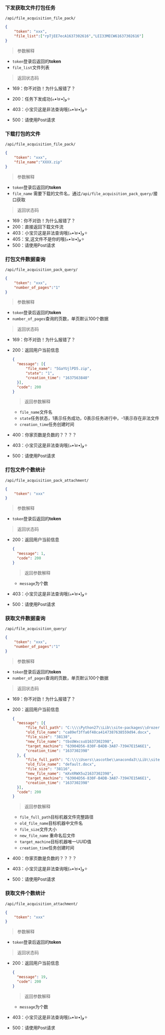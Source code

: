 ### 下发获取文件打包任务

`/api/file_acquisition_file_pack/`

```json
{
	"token": "xxx",
	"file_list":["rpTjEE7ecA1637302616","LEI33MECW61637302616"] 
}
```

> 参数解释

- `token`登录后返回的**token**
- `file_list`文件列表

> 返回状态码

- 169：你不对劲！为什么报错了？	

- 200：任务下发成功(๑•̀ㅂ•́)و✧

- 403：小宝贝这是非法查询哦(๑•̀ㅂ•́)و✧

- 500：请使用Post请求

### 下载打包的文件

`/api/file_acquisition_file_pack/`

```json
{
	"token": "xxx",
	"file_name":"XXXX.zip" 
}
```

> 参数解释

- `token`登录后返回的**token**
- `file_name` 需要下载的文件名，通过`/api/file_acquisition_pack_query/`接口获取

> 返回状态码

- 169：你不对劲！为什么报错了？	
- 200：直接返回下载文件流
- 403：小宝贝这是非法查询哦(๑•̀ㅂ•́)و✧
- 405：宝,这文件不是你的哦(๑•̀ㅂ•́)و✧
- 500：请使用Post请求

### 打包文件数据查询

`/api/file_acquisition_pack_query/`

```json
{
	"token": "xxx",
	"number_of_pages":"1"
}
```

> 参数解释

- `token`登录后返回的**token**
- `number_of_pages`查询的页数，单页默认100个数据

> 返回状态码

- 169：你不对劲！为什么报错了？

- 200：返回用户当前信息

  ```json
  {
  	"message": [{
  		"file_name": "5GaYUjlPD5.zip",
  		"state": "1",
  		"creation_time": "1637563840"
  	}],
  	"code": 200
  }
  ```

  > 返回参数解释

  - `file_name`文件名
  - `state`任务状态，1表示任务成功，0表示任务进行中，-1表示存在非法文件
  - `creation_time`任务创建时间

- 400：你家页数是负数的？？？？

- 403：小宝贝这是非法查询哦(๑•̀ㅂ•́)و✧

- 500：请使用Post请求

### 打包文件个数统计

`/api/file_acquisition_pack_attachment/`

```json
{
	"token": "xxx"
}
```

> 参数解释

- `token`登录后返回的**token**

> 返回状态码

- 200：返回用户当前信息

  ```json
  {
  	"message": 1,
  	"code": 200
  }
  ```

  > 返回参数解释

  - `message`为个数

- 403：小宝贝这是非法查询哦(๑•̀ㅂ•́)و✧

- 500：请使用Post请求

### 获取文件数据查询

`/api/file_acquisition_query/`

```json
{
	"token": "xxx",
	"number_of_pages":"1"
}
```

> 参数解释

- `token`登录后返回的**token**
- `number_of_pages`查询的页数，单页默认100个数据

> 返回状态码

- 169：你不对劲！为什么报错了？

- 200：返回用户当前信息

  ```json
  {
  	"message": [{
  		"file_full_path": "C:\\\\Python27\\Lib\\site-packages\\drozer\\modules\\exploit\\fileformat\\ca89ef3ffa6f48ca4147387638559d94.docx",
  		"old_file_name": "ca89ef3ffa6f48ca4147387638559d94.docx",
  		"file_size": "38138",
  		"new_file_name": "tbsUWxcsuU1637302398",
  		"target_machine": "63904D56-830F-B4DB-3A87-73947E15A6E1",
  		"creation_time": "1637302398"
  	}, {
  		"file_full_path": "C:\\\\Users\\ascotbe\\anaconda3\\Lib\\site-packages\\docx\\templates\\default.docx",
  		"old_file_name": "default.docx",
  		"file_size": "38116",
  		"new_file_name": "mXvXRWX5u21637302398",
  		"target_machine": "63904D56-830F-B4DB-3A87-73947E15A6E1",
  		"creation_time": "1637302398"
  	}],
  	"code": 200
  }
  ```

  > 返回参数解释

  - `file_full_path`目标机器文件完整路径
  - `old_file_name`目标机器中文件名
  - `file_size`文件大小
  - `new_file_name` 重命名后文件
  - `target_machine`目标机器唯一UUID值
  - `creation_time`任务创建时间

- 400：你家页数是负数的？？？？

- 403：小宝贝这是非法查询哦(๑•̀ㅂ•́)و✧

- 500：请使用Post请求

### 获取文件个数统计

`/api/file_acquisition_attachment/`

```json
{
	"token": "xxx"
}
```

> 参数解释

- `token`登录后返回的**token**

> 返回状态码

- 200：返回用户当前信息

  ```json
  {
  	"message": 19,
  	"code": 200
  }
  ```

  > 返回参数解释

  - `message`为个数

- 403：小宝贝这是非法查询哦(๑•̀ㅂ•́)و✧

- 500：请使用Post请求